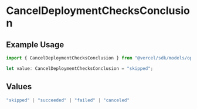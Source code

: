 # CancelDeploymentChecksConclusion

## Example Usage

```typescript
import { CancelDeploymentChecksConclusion } from "@vercel/sdk/models/operations/canceldeployment.js";

let value: CancelDeploymentChecksConclusion = "skipped";
```

## Values

```typescript
"skipped" | "succeeded" | "failed" | "canceled"
```